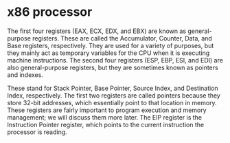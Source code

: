 # x86 processor 
The first four registers (EAX, ECX, EDX, and EBX) are known as general-purpose registers. These are called the Accumulator, Counter, Data, and Base
registers, respectively. They are used for a variety of purposes, but they mainly
act as temporary variables for the CPU when it is executing machine
instructions.
The second four registers (ESP, EBP, ESI, and EDI) are also general-purpose registers, but they are sometimes known as pointers and indexes.

These stand for Stack Pointer, Base Pointer, Source Index, and Destination Index,
respectively. The first two registers are called pointers because they store 32-bit
addresses, which essentially point to that location in memory. These registers
are fairly important to program execution and memory management; we will
discuss them more later.
The EIP register is the Instruction Pointer register, which points to the
current instruction the processor is reading.
